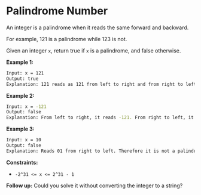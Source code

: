 # Palindrome Number

An integer is a palindrome when it reads the same forward and backward.

For example, 121 is a palindrome while 123 is not.

Given an integer `x`, return true if `x` is a palindrome, and false otherwise.

**Example 1:**

```bash
Input: x = 121
Output: true
Explanation: 121 reads as 121 from left to right and from right to left.
```

**Example 2:**

```bash
Input: x = -121
Output: false
Explanation: From left to right, it reads -121. From right to left, it becomes 121-. Therefore it is not a palindrome.
```

**Example 3:**

```bash
Input: x = 10
Output: false
Explanation: Reads 01 from right to left. Therefore it is not a palindrome.
```

**Constraints:**

- `-2^31 <= x <= 2^31 - 1`

**Follow up:** Could you solve it without converting the integer to a string?
